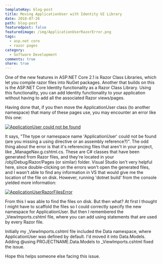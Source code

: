 ```yaml
---
templateKey: blog-post
title: Moving ApplicationUser with Identity UI Library
date: 2018-07-26
path: blog-post
featuredpost: false
featuredimage: /img/ApplicationUserRazorError.png
tags:
  - asp.net core
  - razor pages
category:
  - Software Development
comments: true
share: true
---
```


One of the new features in ASP.NET Core 2.1 is Razor Class Libraries, which let you compile razor files into NuGet packages. Another that builds on this is the ASP.NET Core Identity functionality as a Razor Class Library. Using this functionality, you can add Identity functionality to your application without having to add all the associated Razor views/pages.

Having done that, if you then move the ApplicationUser class (to another namespace) that many of these pages use, you may encounter an error like this one:

[![ApplicationUser could not be found](/img/ApplicationUserRazorError-1024x83.png)](/img/ApplicationUserRazorError.png)

It says, "The type or namespace name 'ApplicationUser' could not be found (are you missing a using directive or an assembly reference?)". The odd thing about the error is that it's referencing files that aren't in your project, like \_ManageNav.g.cshtml.cs. These are C# classes that have been generated from Razor files, and they're located in your /obj/Debug/Razor/Pages (or similar) folder. Visual Studio isn't very helpful here, since double-clicking on the errors won't open the generated files, and I wasn't able to find any information in VS that would give me the location of the file on disk. However, running 'dotnet build' from the console yielded more information:

[![ApplicationUserRazorFilesError](/img/ApplicationUserRazorFilesError.png)](/img/ApplicationUserRazorFilesError.png)

From this I was able to find the files on disk. But then what? At first I thought I might have to scaffold the files so I could correctly specify the new namespace for ApplicationUser. But then I remembered the \_ViewImports.cshtml file, where you can add using statements that are used by every Razor file.

Initially my \_ViewImports.cshtml file included the Data namespace, where ApplicationUser was defined by default. I'd moved it into Data.Models. Adding @using PROJECTNAME.Data.Models to \_ViewImports.cshtml fixed the issue.

Hope this helps someone else facing this issue.
